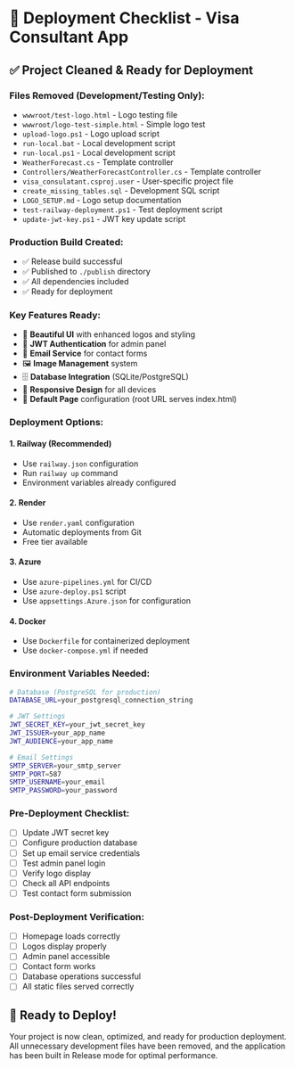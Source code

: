 # 🚀 Deployment Checklist - Visa Consultant App

## ✅ Project Cleaned & Ready for Deployment

### **Files Removed (Development/Testing Only):**
- `wwwroot/test-logo.html` - Logo testing file
- `wwwroot/logo-test-simple.html` - Simple logo test
- `upload-logo.ps1` - Logo upload script
- `run-local.bat` - Local development script
- `run-local.ps1` - Local development script
- `WeatherForecast.cs` - Template controller
- `Controllers/WeatherForecastController.cs` - Template controller
- `visa_consulatant.csproj.user` - User-specific project file
- `create_missing_tables.sql` - Development SQL script
- `LOGO_SETUP.md` - Logo setup documentation
- `test-railway-deployment.ps1` - Test deployment script
- `update-jwt-key.ps1` - JWT key update script

### **Production Build Created:**
- ✅ Release build successful
- ✅ Published to `./publish` directory
- ✅ All dependencies included
- ✅ Ready for deployment

### **Key Features Ready:**
- 🎨 **Beautiful UI** with enhanced logos and styling
- 🔐 **JWT Authentication** for admin panel
- 📧 **Email Service** for contact forms
- 🖼️ **Image Management** system
- 🗄️ **Database Integration** (SQLite/PostgreSQL)
- 📱 **Responsive Design** for all devices
- 🚀 **Default Page** configuration (root URL serves index.html)

### **Deployment Options:**

#### **1. Railway (Recommended)**
- Use `railway.json` configuration
- Run `railway up` command
- Environment variables already configured

#### **2. Render**
- Use `render.yaml` configuration
- Automatic deployments from Git
- Free tier available

#### **3. Azure**
- Use `azure-pipelines.yml` for CI/CD
- Use `azure-deploy.ps1` script
- Use `appsettings.Azure.json` for configuration

#### **4. Docker**
- Use `Dockerfile` for containerized deployment
- Use `docker-compose.yml` if needed

### **Environment Variables Needed:**
```bash
# Database (PostgreSQL for production)
DATABASE_URL=your_postgresql_connection_string

# JWT Settings
JWT_SECRET_KEY=your_jwt_secret_key
JWT_ISSUER=your_app_name
JWT_AUDIENCE=your_app_name

# Email Settings
SMTP_SERVER=your_smtp_server
SMTP_PORT=587
SMTP_USERNAME=your_email
SMTP_PASSWORD=your_password
```

### **Pre-Deployment Checklist:**
- [ ] Update JWT secret key
- [ ] Configure production database
- [ ] Set up email service credentials
- [ ] Test admin panel login
- [ ] Verify logo display
- [ ] Check all API endpoints
- [ ] Test contact form submission

### **Post-Deployment Verification:**
- [ ] Homepage loads correctly
- [ ] Logos display properly
- [ ] Admin panel accessible
- [ ] Contact form works
- [ ] Database operations successful
- [ ] All static files served correctly

## 🎯 **Ready to Deploy!**

Your project is now clean, optimized, and ready for production deployment. All unnecessary development files have been removed, and the application has been built in Release mode for optimal performance.
